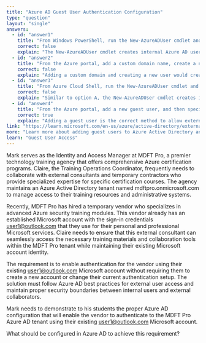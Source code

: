 ```yaml
---
title: "Azure AD Guest User Authentication Configuration"
type: "question"
layout: "single"
answers:
  - id: "answer1"
    title: "From Windows PowerShell, run the New-AzureADUser cmdlet and specify the –UserPrincipalName user1@outlook.com parameter"
    correct: false
    explain: "The New-AzureADUser cmdlet creates internal Azure AD users, not guest users. It also cannot use external domains like outlook.com for the UserPrincipalName of internal users."
  - id: "answer2"
    title: "From the Azure portal, add a custom domain name, create a new Azure AD user, and then specify user1@outlook.com as the username"
    correct: false
    explain: "Adding a custom domain and creating a new user would create an internal user account, not enable access for the existing Microsoft account. Custom domains must also be verified and owned by the organization."
  - id: "answer3"
    title: "From Azure Cloud Shell, run the New-AzureADUser cmdlet and specify the –UserPrincipalName user1@outlook.com parameter"
    correct: false
    explain: "Similar to option A, the New-AzureADUser cmdlet creates internal users, not guest users. The location (Cloud Shell vs PowerShell) doesn't change this fundamental limitation."
  - id: "answer4"
    title: "From the Azure portal, add a new guest user, and then specify user1@outlook.com as the email address"
    correct: true
    explain: "Adding a guest user is the correct method to allow external users with Microsoft accounts to authenticate to your Azure AD tenant while maintaining their external identity."
link: "https://learn.microsoft.com/en-us/azure/active-directory/external-identities/add-users-administrator"
more: "Learn more about adding guest users to Azure Active Directory and managing external identities for B2B collaboration."
learn: "Guest User Access"
---
```


Mark serves as the Identity and Access Manager at MDFT Pro, a premier technology training agency that offers comprehensive Azure certification programs. Claire, the Training Operations Coordinator, frequently needs to collaborate with external consultants and temporary contractors who provide specialized expertise for specific certification courses. The agency maintains an Azure Active Directory tenant named mdftpro.onmicrosoft.com to manage access to their training resources and administrative systems.

Recently, MDFT Pro has hired a temporary vendor who specializes in advanced Azure security training modules. This vendor already has an established Microsoft account with the sign-in credentials user1@outlook.com that they use for their personal and professional Microsoft services. Claire needs to ensure that this external consultant can seamlessly access the necessary training materials and collaboration tools within the MDFT Pro tenant while maintaining their existing Microsoft account identity.

The requirement is to enable authentication for the vendor using their existing user1@outlook.com Microsoft account without requiring them to create a new account or change their current authentication setup. The solution must follow Azure AD best practices for external user access and maintain proper security boundaries between internal users and external collaborators.

Mark needs to demonstrate to his students the proper Azure AD configuration that will enable the vendor to authenticate to the MDFT Pro Azure AD tenant using their existing user1@outlook.com Microsoft account.

What should be configured in Azure AD to achieve this requirement?